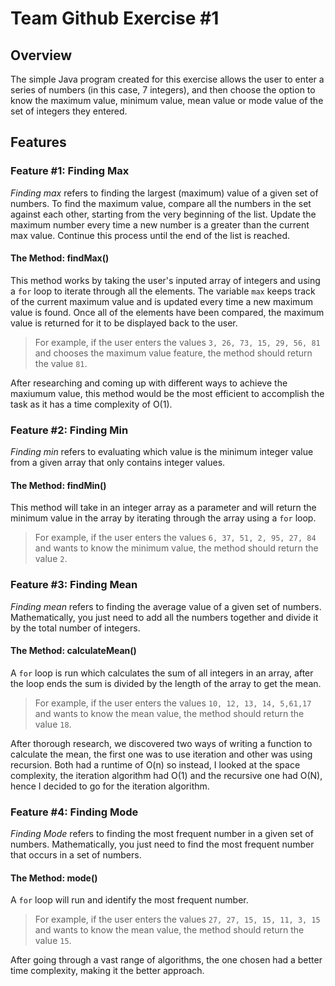 # Team Github Exercise #1

## Overview

The simple Java program created for this exercise allows the user to enter a series of numbers (in this case, 7 integers), and then choose the option to know the maximum value, minimum value, mean value or mode value of the set of integers they entered.

## Features

### Feature #1: Finding Max

_Finding max_ refers to finding the largest (maximum) value of a given set of numbers. To find the maximum value, compare all the numbers in the set against each other, starting from the very beginning of the list. Update the maximum number every time a new number is a greater than the current max value. Continue this process until the end of the list is reached.

#### The Method: findMax()

This method works by taking the user's inputed array of integers and using a `for` loop to iterate through all the elements. The variable `max` keeps track of the current maximum value and is updated every time a new maximum value is found. Once all of the elements have been compared, the maximum value is returned for it to be displayed back to the user.

>For example, if the user enters the values `3, 26, 73, 15, 29, 56, 81` and chooses the maximum value feature, the method should return the value `81`.

After researching and coming up with different ways to achieve the maxiumum value, this method would be the most efficient to accomplish the task as it has a time complexity of O(1).

### Feature #2: Finding Min

_Finding min_ refers to evaluating which value is the minimum integer value from a given array that only contains integer values.

#### The Method: findMin()

This method will take in an integer array as a parameter and will return the minimum value in the array by iterating through the array using a `for` loop.

> For example, if the user enters the values `6, 37, 51, 2, 95, 27, 84` and wants to know the minimum value, the method should return the value `2`.

### Feature #3: Finding Mean

_Finding mean_ refers to finding the average value of a given set of numbers. Mathematically, you just need to add all the numbers together and divide it by the total number of integers.

#### The Method: calculateMean()

A `for` loop is run which calculates the sum of all integers in an array, after the loop ends the sum is divided by the length of the array to get the mean.

> For example, if the user enters the values `10, 12, 13, 14, 5,61,17` and wants to know the mean value, the method should return the value `18`.

After thorough research, we discovered two ways of writing a function to calculate the mean, the first one was to use iteration and other was using recursion. Both had a runtime of O(n) so instead, I looked at the space complexity, the iteration algorithm had O(1) and the recursive one had O(N), hence I decided to go for the iteration algorithm.

### Feature #4: Finding Mode

_Finding Mode_
refers to finding the most frequent number in a given set of numbers. Mathematically, you just need to find the most frequent number that occurs in a set of numbers.

#### The Method: mode()

A `for` loop will run and identify the most frequent number.

> For example, if the user enters the values `27, 27, 15, 15, 11, 3, 15` and wants to know the mean value, the method should return the value `15`.

After going through a vast range of algorithms, the one chosen had a better time complexity, making it the better approach.
